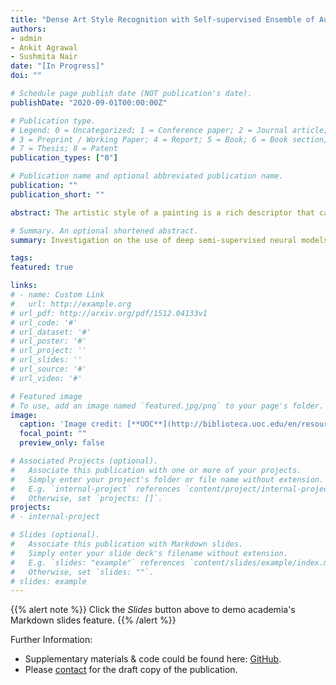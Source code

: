 ```yaml
---
title: "Dense Art Style Recognition with Self-supervised Ensemble of Auto-Encoding Transformations [In Progress]"
authors:
- admin
- Ankit Agrawal
- Sushmita Nair
date: "[In Progress]"
doi: ""

# Schedule page publish date (NOT publication's date).
publishDate: "2020-09-01T00:00:00Z"

# Publication type.
# Legend: 0 = Uncategorized; 1 = Conference paper; 2 = Journal article;
# 3 = Preprint / Working Paper; 4 = Report; 5 = Book; 6 = Book section;
# 7 = Thesis; 8 = Patent
publication_types: ["0"]

# Publication name and optional abbreviated publication name.
publication: ""
publication_short: ""

abstract: The artistic style of a painting is a rich descriptor that catches both visual and chronicled data about artistic creation. Accurately distinguishing the artistic style of paintings is significant for indexing large artistic databases. Artistic feature classification has received little to no attention in computer vision research. In this paper, we investigate the use of self-supervised learning methods to solve the problem of recognizing complex artistic styles and outperforming existing state-of-the-art approaches by achieving an overall accuracy gain of 20% on a highly class imbalanced WikiArt dataset consisting of 27 classes.

# Summary. An optional shortened abstract.
summary: Investigation on the use of deep semi-supervised neural models to extract dense features in complex & ambiguous images spanning across 27 unique artistic styles. Self-supervision enforced to resolve class imbalance of WikiArt dataset.

tags:
featured: true

links:
# - name: Custom Link
#   url: http://example.org
# url_pdf: http://arxiv.org/pdf/1512.04133v1
# url_code: '#'
# url_dataset: '#'
# url_poster: '#'
# url_project: ''
# url_slides: ''
# url_source: '#'
# url_video: '#'

# Featured image
# To use, add an image named `featured.jpg/png` to your page's folder. 
image:
  caption: 'Image credit: [**UOC**](http://biblioteca.uoc.edu/en/resources/resource/wikiart)'
  focal_point: ""
  preview_only: false

# Associated Projects (optional).
#   Associate this publication with one or more of your projects.
#   Simply enter your project's folder or file name without extension.
#   E.g. `internal-project` references `content/project/internal-project/index.md`.
#   Otherwise, set `projects: []`.
projects:
# - internal-project

# Slides (optional).
#   Associate this publication with Markdown slides.
#   Simply enter your slide deck's filename without extension.
#   E.g. `slides: "example"` references `content/slides/example/index.md`.
#   Otherwise, set `slides: ""`.
# slides: example
---
```


{{% alert note %}}
Click the *Slides* button above to demo academia's Markdown slides feature.
{{% /alert %}}

Further Information:
* Supplementary materials & code could be found here: [GitHub](https://github.com/akshayjoshii/Deep_Self-Supervised_Art_Style_Recognition).
* Please [contact](mailto:akshayjoshi56@gmail.com) for the draft copy of the publication.
